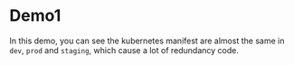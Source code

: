 # Demo1

In this demo, you can see the kubernetes manifest are almost the same in `dev`, `prod` and `staging`, which cause a lot of redundancy code.
